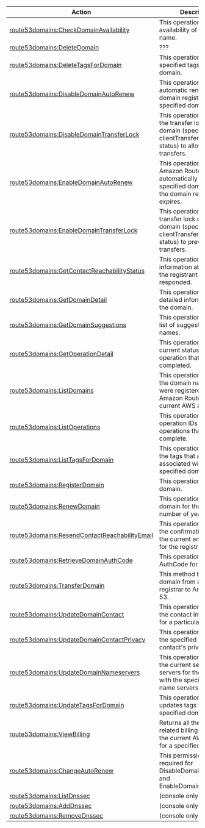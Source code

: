 | Action | Description | Resource | Condition |
| --- | --- | --- | --- |
| [route53domains:CheckDomainAvailability](https://docs.aws.amazon.com/Route53/latest/APIReference/API_domains_CheckDomainAvailability.html) | This operation checks the availability of one domain name. | arn:aws:route53domains:::* | - |
| [route53domains:DeleteDomain](https://docs.aws.amazon.com/Route53/latest/DeveloperGuide/domain-delete.html) | ??? | arn:aws:route53domains:::* | - |
| [route53domains:DeleteTagsForDomain](https://docs.aws.amazon.com/Route53/latest/APIReference/API_domains_DeleteTagsForDomain.html) | This operation deletes the specified tags for a domain. | arn:aws:route53domains:::tags/* | - |
| [route53domains:DisableDomainAutoRenew](https://docs.aws.amazon.com/Route53/latest/APIReference/API_domains_DisableDomainAutoRenew.html) | This operation disables automatic renewal of domain registration for the specified domain. | arn:aws:route53domains:::* | - |
| [route53domains:DisableDomainTransferLock](https://docs.aws.amazon.com/Route53/latest/APIReference/API_domains_DisableDomainTransferLock.html) | This operation removes the transfer lock on the domain (specifically the clientTransferProhibited status) to allow domain transfers. | arn:aws:route53domains:::* | - |
| [route53domains:EnableDomainAutoRenew](https://docs.aws.amazon.com/Route53/latest/APIReference/API_domains_EnableDomainAutoRenew.html) | This operation configures Amazon Route 53 to automatically renew the specified domain before the domain registration expires. | arn:aws:route53domains:::* | - |
| [route53domains:EnableDomainTransferLock](https://docs.aws.amazon.com/Route53/latest/APIReference/API_domains_EnableDomainTransferLock.html) | This operation sets the transfer lock on the domain (specifically the clientTransferProhibited status) to prevent domain transfers. | arn:aws:route53domains:::* | - |
| [route53domains:GetContactReachabilityStatus](https://docs.aws.amazon.com/Route53/latest/APIReference/API_domains_GetContactReachabilityStatus.html) | This operation returns information about whether the registrant contact has responded. | arn:aws:route53domains:::* | - |
| [route53domains:GetDomainDetail](https://docs.aws.amazon.com/Route53/latest/APIReference/API_domains_GetDomainDetail.html) | This operation returns detailed information about the domain. | arn:aws:route53domains:::* | - |
| [route53domains:GetDomainSuggestions](https://docs.aws.amazon.com/Route53/latest/APIReference/API_domains_GetDomainSuggestions.html) | This operation returns a list of suggested domain names. | arn:aws:route53domains:::* | - |
| [route53domains:GetOperationDetail](https://docs.aws.amazon.com/Route53/latest/APIReference/API_domains_GetOperationDetail.html) | This operation returns the current status of an operation that is not completed. | arn:aws:route53domains:::* | - |
| [route53domains:ListDomains](https://docs.aws.amazon.com/Route53/latest/APIReference/API_domains_ListDomains.html) | This operation returns all the domain names that were registered by using Amazon Route 53 for the current AWS account. | arn:aws:route53domains:::* | - |
| [route53domains:ListOperations](https://docs.aws.amazon.com/Route53/latest/APIReference/API_domains_ListOperations.html) | This operation returns the operation IDs of operations that are not yet complete. | arn:aws:route53domains:::* | - |
| [route53domains:ListTagsForDomain](https://docs.aws.amazon.com/Route53/latest/APIReference/API_domains_ListTagsForDomain.html) | This operation lists all of the tags that are associated with a specified domain. | arn:aws:route53domains:::tags/* | - |
| [route53domains:RegisterDomain](https://docs.aws.amazon.com/Route53/latest/APIReference/API_domains_RegisterDomain.html) | This operation registers a domain. | arn:aws:route53domains:::* | - |
| [route53domains:RenewDomain](https://docs.aws.amazon.com/Route53/latest/APIReference/API_domains_RenewDomain.html) | This operation renews a domain for the specified number of years. | arn:aws:route53domains:::* | - |
| [route53domains:ResendContactReachabilityEmail](https://docs.aws.amazon.com/Route53/latest/APIReference/API_domains_ResendContactReachabilityEmail.html) | This operation resends the confirmation email to the current email address for the registrant contact. | arn:aws:route53domains:::* | - |
| [route53domains:RetrieveDomainAuthCode](https://docs.aws.amazon.com/Route53/latest/APIReference/API_domains_RetrieveDomainAuthCode.html) | This operation returns the AuthCode for the domain. | arn:aws:route53domains:::* | - |
| [route53domains:TransferDomain](https://docs.aws.amazon.com/Route53/latest/APIReference/API_domains_TransferDomain.html) | This method transfers a domain from another registrar to Amazon Route 53. | arn:aws:route53domains:::* | - |
| [route53domains:UpdateDomainContact](https://docs.aws.amazon.com/Route53/latest/APIReference/API_domains_UpdateDomainContact.html) | This operation updates the contact information for a particular domain. | arn:aws:route53domains:::* | - |
| [route53domains:UpdateDomainContactPrivacy](https://docs.aws.amazon.com/Route53/latest/APIReference/API_domains_UpdateDomainContactPrivacy.html) | This operation updates the specified domain contact's privacy setting. | arn:aws:route53domains:::* | - |
| [route53domains:UpdateDomainNameservers](https://docs.aws.amazon.com/Route53/latest/APIReference/API_domains_UpdateDomainNameservers.html) | This operation replaces the current set of name servers for the domain with the specified set of name servers. | arn:aws:route53domains:::* | - |
| [route53domains:UpdateTagsForDomain](https://docs.aws.amazon.com/Route53/latest/APIReference/API_domains_UpdateTagsForDomain.html) | This operation adds or updates tags for a specified domain. | arn:aws:route53domains:::tags/* | - |
| [route53domains:ViewBilling](https://docs.aws.amazon.com/Route53/latest/APIReference/API_domains_ViewBilling.html) | Returns all the domain-related billing records for the current AWS account for a specified period | arn:aws:route53domains:::* | - |
| [route53domains:ChangeAutoRenew](https://docs.aws.amazon.com/Route53/latest/DeveloperGuide/r53-api-permissions-ref.html) | This permission is required for DisableDomainAutoRenew and EnableDomainAutoRenew. | arn:aws:route53domains:::* | - |
| [route53domains:ListDnssec](https://docs.aws.amazon.com/Route53/latest/DeveloperGuide/domain-configure-dnssec.html) | (console only) | arn:aws:route53domains:::* | - |
| [route53domains:AddDnssec](https://docs.aws.amazon.com/Route53/latest/DeveloperGuide/domain-configure-dnssec.html) | (console only) | arn:aws:route53domains:::* | - |
| [route53domains:RemoveDnssec](https://docs.aws.amazon.com/Route53/latest/DeveloperGuide/domain-configure-dnssec.html) | (console only) | arn:aws:route53domains:::* | - |
